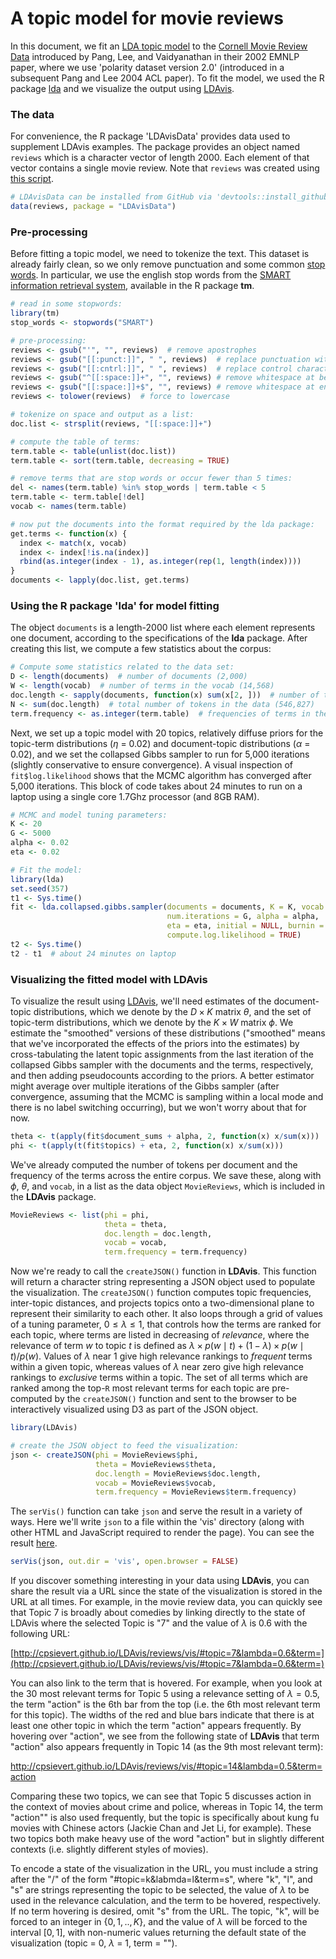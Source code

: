 A topic model for movie reviews
========================================================

In this document, we fit an [LDA topic model](http://en.wikipedia.org/wiki/Latent_Dirichlet_allocation) to the [Cornell Movie Review Data](http://www.cs.cornell.edu/people/pabo/movie-review-data/) introduced by Pang, Lee, and Vaidyanathan in their 2002 EMNLP paper, where we use 'polarity dataset version 2.0' (introduced in a subsequent Pang and Lee 2004 ACL paper). To fit the model, we used the R package [lda](http://cran.r-project.org/web/packages/lda/) and we visualize the output using [LDAvis](https://github.com/cpsievert/LDAvis).



### The data

For convenience, the R package 'LDAvisData' provides data used to supplement LDAvis examples. The package provides an object named `reviews` which is a character vector of length 2000. Each element of that vector contains a single movie review. Note that `reviews` was created using [this script](https://github.com/cpsievert/moviereviews/blob/master/data-raw/reviews.R). 


```r
# LDAvisData can be installed from GitHub via 'devtools::install_github("cpsievert/LDAvisData")'
data(reviews, package = "LDAvisData")
```

### Pre-processing

Before fitting a topic model, we need to tokenize the text. This dataset is already fairly clean, so we only remove punctuation and some common [stop words](http://en.wikipedia.org/wiki/Stop_words). In particular, we use the english stop words from the [SMART information retrieval system](http://en.wikipedia.org/wiki/SMART_Information_Retrieval_System), available in the R package **tm**.


```r
# read in some stopwords:
library(tm)
stop_words <- stopwords("SMART")

# pre-processing:
reviews <- gsub("'", "", reviews)  # remove apostrophes
reviews <- gsub("[[:punct:]]", " ", reviews)  # replace punctuation with space
reviews <- gsub("[[:cntrl:]]", " ", reviews)  # replace control characters with space
reviews <- gsub("^[[:space:]]+", "", reviews) # remove whitespace at beginning of documents
reviews <- gsub("[[:space:]]+$", "", reviews) # remove whitespace at end of documents
reviews <- tolower(reviews)  # force to lowercase

# tokenize on space and output as a list:
doc.list <- strsplit(reviews, "[[:space:]]+")

# compute the table of terms:
term.table <- table(unlist(doc.list))
term.table <- sort(term.table, decreasing = TRUE)

# remove terms that are stop words or occur fewer than 5 times:
del <- names(term.table) %in% stop_words | term.table < 5
term.table <- term.table[!del]
vocab <- names(term.table)

# now put the documents into the format required by the lda package:
get.terms <- function(x) {
  index <- match(x, vocab)
  index <- index[!is.na(index)]
  rbind(as.integer(index - 1), as.integer(rep(1, length(index))))
}
documents <- lapply(doc.list, get.terms)
```

### Using the R package 'lda' for model fitting

The object `documents` is a length-2000 list where each element represents one document, according to the specifications of the **lda** package. After creating this list, we compute a few statistics about the corpus:


```r
# Compute some statistics related to the data set:
D <- length(documents)  # number of documents (2,000)
W <- length(vocab)  # number of terms in the vocab (14,568)
doc.length <- sapply(documents, function(x) sum(x[2, ]))  # number of tokens per document [312, 288, 170, 436, 291, ...]
N <- sum(doc.length)  # total number of tokens in the data (546,827)
term.frequency <- as.integer(term.table)  # frequencies of terms in the corpus [8939, 5544, 2411, 2410, 2143, ...]
```

Next, we set up a topic model with 20 topics, relatively diffuse priors for the topic-term distributions ($\eta$ = 0.02) and document-topic distributions ($\alpha$  = 0.02), and we set the collapsed Gibbs sampler to run for 5,000 iterations (slightly conservative to ensure convergence). A visual inspection of `fit$log.likelihood` shows that the MCMC algorithm has converged after 5,000 iterations. This block of code takes about 24 minutes to run on a laptop using a single core 1.7Ghz processor (and 8GB RAM).


```r
# MCMC and model tuning parameters:
K <- 20
G <- 5000
alpha <- 0.02
eta <- 0.02

# Fit the model:
library(lda)
set.seed(357)
t1 <- Sys.time()
fit <- lda.collapsed.gibbs.sampler(documents = documents, K = K, vocab = vocab, 
                                   num.iterations = G, alpha = alpha, 
                                   eta = eta, initial = NULL, burnin = 0,
                                   compute.log.likelihood = TRUE)
t2 <- Sys.time()
t2 - t1  # about 24 minutes on laptop
```

### Visualizing the fitted model with LDAvis

To visualize the result using [LDAvis](https://github.com/cpsievert/LDAvis/), we'll need estimates of the document-topic distributions, which we denote by the $D \times K$ matrix $\theta$, and the set of topic-term distributions, which we denote by the $K \times W$ matrix $\phi$. We estimate the "smoothed" versions of these distributions ("smoothed" means that we've incorporated the effects of the priors into the estimates) by cross-tabulating the latent topic assignments from the last iteration of the collapsed Gibbs sampler with the documents and the terms, respectively, and then adding pseudocounts according to the priors. A better estimator might average over multiple iterations of the Gibbs sampler (after convergence, assuming that the MCMC is sampling within a local mode and there is no label switching occurring), but we won't worry about that for now.


```r
theta <- t(apply(fit$document_sums + alpha, 2, function(x) x/sum(x)))
phi <- t(apply(t(fit$topics) + eta, 2, function(x) x/sum(x)))
```

We've already computed the number of tokens per document and the frequency of the terms across the entire corpus. We save these, along with $\phi$, $\theta$, and `vocab`, in a list as the data object `MovieReviews`, which is included in the **LDAvis** package.


```r
MovieReviews <- list(phi = phi,
                     theta = theta,
                     doc.length = doc.length,
                     vocab = vocab,
                     term.frequency = term.frequency)
```

Now we're ready to call the `createJSON()` function in **LDAvis**. This function will return a character string representing a JSON object used to populate the visualization. The `createJSON()` function computes topic frequencies, inter-topic distances, and projects topics onto a two-dimensional plane to represent their similarity to each other. It also loops through a grid of values of a tuning parameter, $0 \leq \lambda \leq 1$, that controls how the terms are ranked for each topic, where terms are listed in decreasing of *relevance*, where the relevance of term $w$ to topic $t$ is defined as $\lambda \times p(w \mid t) + (1 - \lambda) \times p(w \mid t)/p(w)$. Values of $\lambda$ near 1 give high relevance rankings to *frequent* terms within a given topic, whereas values of $\lambda$ near zero give high relevance rankings to *exclusive* terms within a topic. The set of all terms which are ranked among the top-`R` most relevant terms for each topic are pre-computed by the `createJSON()` function and sent to the browser to be interactively visualized using D3 as part of the JSON object.




```r
library(LDAvis)

# create the JSON object to feed the visualization:
json <- createJSON(phi = MovieReviews$phi, 
                   theta = MovieReviews$theta, 
                   doc.length = MovieReviews$doc.length, 
                   vocab = MovieReviews$vocab, 
                   term.frequency = MovieReviews$term.frequency)
```

The `serVis()` function can take `json` and serve the result in a variety of ways. Here we'll write `json` to a file within the 'vis' directory (along with other HTML and JavaScript required to render the page). You can see the result [here](http://cpsievert.github.io/LDAvis/reviews/vis).


```r
serVis(json, out.dir = 'vis', open.browser = FALSE)
```

If you discover something interesting in your data using **LDAvis**, you can share the result via a URL since the state of the visualization is stored in the URL at all times. For example, in the movie review data, you can quickly see that Topic 7 is broadly about comedies by linking directly to the state of LDAvis where the selected Topic is "7" and the value of $\lambda$ is 0.6 with the following URL:

[http://cpsievert.github.io/LDAvis/reviews/vis/#topic=7&lambda=0.6&term=](http://cpsievert.github.io/LDAvis/reviews/vis/#topic=7&lambda=0.6&term=)

You can also link to the term that is hovered. For example, when you look at the 30 most relevant terms for Topic 5 using a relevance setting of $\lambda = 0.5$, the term "action" is the 6th bar from the top (i.e. the 6th most relevant term for this topic). The widths of the red and blue bars indicate that there is at least one other topic in which the term "action" appears frequently. By hovering over "action", we see from the following state of **LDAvis** that term "action" also appears frequently in Topic 14 (as the 9th most relevant term):

http://cpsievert.github.io/LDAvis/reviews/vis/#topic=14&lambda=0.5&term=action

Comparing these two topics, we can see that Topic 5 discusses action in the context of movies about crime and police, whereas in Topic 14, the term "action"" is also used frequently, but the topic is specifically about kung fu movies with Chinese actors (Jackie Chan and Jet Li, for example). These two topics both make heavy use of the word "action" but in slightly different contexts (i.e. slightly different styles of movies).

To encode a state of the visualization in the URL, you must include a string after the "/" of the form "#topic=k&labmda=l&term=s", where "k", "l", and "s" are strings representing the topic to be selected, the value of $\lambda$ to be used in the relevance calculation, and the term to be hovered, respectively. If no term hovering is desired, omit "s" from the URL. The topic, "k", will be forced to an integer in $\{0, 1, .., K\}$, and the value of $\lambda$ will be forced to the interval $[0, 1]$, with non-numeric values returning the default state of the visualization (topic = 0, $\lambda$ = 1, term = "").
